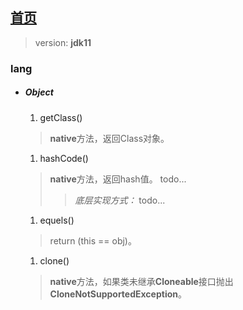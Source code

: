 ## [首页](https://kingkh1995.github.io/blog/)

> version: **jdk11**

### lang
* ##### Object
  1. getClass()
    > **native**方法，返回Class对象。
  1. hashCode()
    > **native**方法，返回hash值。
    todo...
    >> _底层实现方式：_
   todo...
  1. equels()
    > return (this == obj)。
  1. clone()
    > **native**方法，如果类未继承**Cloneable**接口抛出**CloneNotSupportedException**。
    
